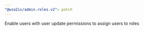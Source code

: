 ```yaml
---
"@wso2is/admin.roles.v2": patch
---
```


Enable users with user update permissions to assign users to roles
